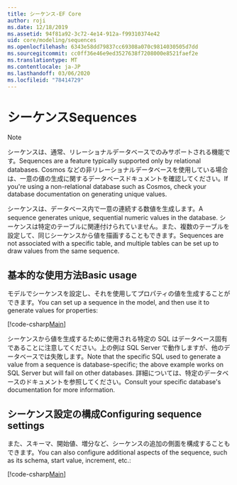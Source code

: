 ```yaml
---
title: シーケンス-EF Core
author: roji
ms.date: 12/18/2019
ms.assetid: 94f81a92-3c72-4e14-912a-f99310374e42
uid: core/modeling/sequences
ms.openlocfilehash: 6343e58dd79837cc69308a070c9814030505d7dd
ms.sourcegitcommit: cc0ff36e46e9ed3527638f7208000e8521faef2e
ms.translationtype: MT
ms.contentlocale: ja-JP
ms.lasthandoff: 03/06/2020
ms.locfileid: "78414729"
---
```

# <a name="sequences"></a><span data-ttu-id="88152-102">シーケンス</span><span class="sxs-lookup"><span data-stu-id="88152-102">Sequences</span></span>

> [!NOTE]  
> <span data-ttu-id="88152-103">シーケンスは、通常、リレーショナルデータベースでのみサポートされる機能です。</span><span class="sxs-lookup"><span data-stu-id="88152-103">Sequences are a feature typically supported only by relational databases.</span></span> <span data-ttu-id="88152-104">Cosmos などの非リレーショナルデータベースを使用している場合は、一意の値の生成に関するデータベースドキュメントを確認してください。</span><span class="sxs-lookup"><span data-stu-id="88152-104">If you're using a non-relational database such as Cosmos, check your database documentation on generating unique values.</span></span>

<span data-ttu-id="88152-105">シーケンスは、データベース内で一意の連続する数値を生成します。</span><span class="sxs-lookup"><span data-stu-id="88152-105">A sequence generates unique, sequential numeric values in the database.</span></span> <span data-ttu-id="88152-106">シーケンスは特定のテーブルに関連付けられていません。また、複数のテーブルを設定して、同じシーケンスから値を描画することもできます。</span><span class="sxs-lookup"><span data-stu-id="88152-106">Sequences are not associated with a specific table, and multiple tables can be set up to draw values from the same sequence.</span></span>

## <a name="basic-usage"></a><span data-ttu-id="88152-107">基本的な使用方法</span><span class="sxs-lookup"><span data-stu-id="88152-107">Basic usage</span></span>

<span data-ttu-id="88152-108">モデルでシーケンスを設定し、それを使用してプロパティの値を生成することができます。</span><span class="sxs-lookup"><span data-stu-id="88152-108">You can set up a sequence in the model, and then use it to generate values for properties:</span></span>

[!code-csharp[Main](../../../samples/core/Modeling/FluentAPI/Sequence.cs?name=Sequence&highlight=3,7)]

<span data-ttu-id="88152-109">シーケンスから値を生成するために使用される特定の SQL はデータベース固有であることに注意してください。上の例は SQL Server で動作しますが、他のデータベースでは失敗します。</span><span class="sxs-lookup"><span data-stu-id="88152-109">Note that the specific SQL used to generate a value from a sequence is database-specific; the above example works on SQL Server but will fail on other databases.</span></span> <span data-ttu-id="88152-110">詳細については、特定のデータベースのドキュメントを参照してください。</span><span class="sxs-lookup"><span data-stu-id="88152-110">Consult your specific database's documentation for more information.</span></span>

## <a name="configuring-sequence-settings"></a><span data-ttu-id="88152-111">シーケンス設定の構成</span><span class="sxs-lookup"><span data-stu-id="88152-111">Configuring sequence settings</span></span>

<span data-ttu-id="88152-112">また、スキーマ、開始値、増分など、シーケンスの追加の側面を構成することもできます。</span><span class="sxs-lookup"><span data-stu-id="88152-112">You can also configure additional aspects of the sequence, such as its schema, start value, increment, etc.:</span></span>

[!code-csharp[Main](../../../samples/core/Modeling/FluentAPI/SequenceConfiguration.cs?name=SequenceConfiguration&highlight=3-5)]
